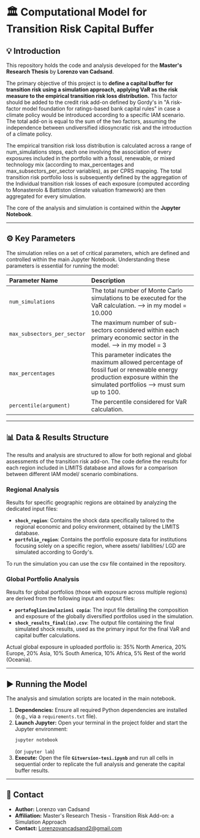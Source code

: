 # 🏛️ Computational Model for Transition Risk Capital Buffer

## 💡 Introduction

This repository holds the code and analysis developed for the **Master's Research Thesis** by **Lorenzo van Cadsand**.

The primary objective of this project is to **define a capital buffer for transition risk using a simulation approach, applying VaR as the risk measure to the empirical transition risk loss distribution.** This factor should be added to the credit risk add-on defined by Gordy's in "A risk-factor model foundation for ratings-based bank capital rules" in case a climate policy would be introduced according to a specific IAM scenario. 
The total add-on is equal to the sum of the two factors, assuming the independence between undiversified idiosyncratic risk and the introduction of a climate policy. 

The empirical transition risk loss distribution is calculated across a range of num_simulations steps, each one involving the association of every exposures included in the portfolio with a fossil, renewable, or mixed technology mix (according to max_percentages and max_subsectors_per_sector variables), as per CPRS mapping. 
The total transition risk portfolio loss is subsequently defined by the aggregation of the Individual transition risk losses of each exposure (computed according to Monasterolo & Battiston climate valuation framework) are then aggregated for every simulation.

The core of the analysis and simulation is contained within the **Jupyter Notebook**.

---

## ⚙️ Key Parameters

The simulation relies on a set of critical parameters, which are defined and controlled within the main Jupyter Notebook. Understanding these parameters is essential for running the model:

| Parameter Name | Description |
| :--- | :--- |
| `num_simulations` | The total number of Monte Carlo simulations to be executed for the VaR calculation. --> in my model = 10.000|
| `max_subsectors_per_sector` | The maximum number of sub-sectors considered within each primary economic sector in the model. --> in my model = 3|
| `max_percentages` | This parameter indicates the maximum allowed percentage of fossil fuel or renewable energy production exposure within the simulated portfolios --> must sum up to 100.|
| `percentile(argument)` | The percentile considered for VaR calculation.|

---

## 📊 Data & Results Structure

The results and analysis are structured to allow for both regional and global assessments of the transition risk add-on. 
The code define the results for each region included in LIMITS database and allows for a comparison between different IAM model/ scenario combinations. 

### Regional Analysis

Results for specific geographic regions are obtained by analyzing the dedicated input files:

* **`shock_region`**: Contains the shock data specifically tailored to the regional economic and policy environment, obtained by the LIMITS database. 
* **`portfolio_region`**: Contains the portfolio exposure data for institutions focusing solely on a specific region, where assets/ liabilities/ LGD are simulated according to Gordy's.

To run the simulation you can use the csv file contained in the repository. 

### Global Portfolio Analysis

Results for global portfolios (those with exposure across multiple regions) are derived from the following input and output files:

* **`portafogliosimulazioni copia`**: The input file detailing the composition and exposure of the globally diversified portfolios used in the simulation.
* **`shock_results_final(in).csv`**: The output file containing the final simulated shock results, used as the primary input for the final VaR and capital buffer calculations.

Actual global exposure in uploaded portfolio is: 35% North America, 20% Europe, 20% Asia, 10% South America, 10% Africa, 5% Rest of the world (Oceania).

---

## ▶️ Running the Model

The analysis and simulation scripts are located in the main notebook.

1.  **Dependencies:** Ensure all required Python dependencies are installed (e.g., via a `requirements.txt` file).
2.  **Launch Jupyter:** Open your terminal in the project folder and start the Jupyter environment:
    ```bash
    jupyter notebook
    ```
    (or `jupyter lab`)
3.  **Execute:** Open the file **`Gitversion-tesi.ipynb`** and run all cells in sequential order to replicate the full analysis and generate the capital buffer results.

---

## 📧 Contact

* **Author:** Lorenzo van Cadsand
* **Affiliation:** Master's Research Thesis - Transition Risk Add-on: a Simulation Approach
* **Contact:** Lorenzovancadsand2@gmail.com
